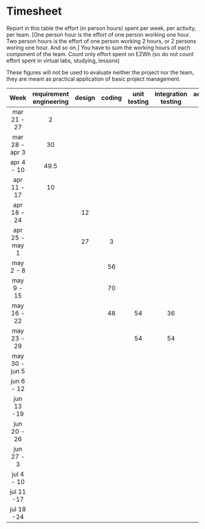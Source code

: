 # Timesheet

Report in this table the effort (in person hours) spent per week, per activity, per team. 
[One person hour is the effort of one person working one hour.
Two person hours is the effort of one person working 2 hours, or 2 persons woring one hour. And so on.]
You have to sum the working hours of each component of the team.
Count only effort spent on EZWh (so do not count effort spent in virtual labs, studying, lessons)

These figures will not be used to evaluate neither the project nor the team, they are meant as practical application of basic project management.

| Week | requirement engineering | design | coding | unit testing | integration testing | acceptance testing | management | git maven |
|:-----------:|:--------:|:-----------:|:-----------:|:----------:|:------------:|:---------------:|:-------------:|:--------------:|
| mar 21 - 27 | 2 | | | | | | | |
| mar 28 - apr 3 | 30 | | | | | |4| |
| apr 4 - 10 | 49.5 | | | | | | | |
| apr 11 - 17| 10 | | | | | | | | 
| apr 18 - 24| |12 | | | | | | | 
| apr 25 - may 1 | |27| 3| | | | 4| | 
| may 2 - 8  | | |56 | | | | | | 
| may 9 - 15| | |70 | | | | | | 
| may 16 - 22| | |48 |54 |36 | | | | 
| may 23 - 29| | | |54 | 54 | | | | 
| may 30 - jun 5 | | | | | |12.5 | | | 
| jun 6 - 12 | | | | | |8 | | | 
| jun 13 -19 | | | | | | | | | 
| jun 20 - 26 | | | | | | | | | 
| jun 27 - 3 | | | | | | | | | 
| jul 4 - 10 | | | | | | | | | 
| jul 11 -17 | | | | | | | | |
| jul 18 -24 | | | | | | | | |